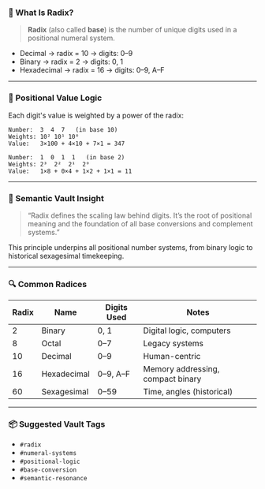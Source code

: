 
### 🧠 What Is Radix?

> **Radix** (also called **base**) is the number of unique digits used in a positional numeral system.

- Decimal → radix = 10 → digits: 0–9  
- Binary → radix = 2 → digits: 0, 1  
- Hexadecimal → radix = 16 → digits: 0–9, A–F

---

### 🔧 Positional Value Logic

Each digit's value is weighted by a power of the radix:

```plaintext
Number:  3  4  7   (in base 10)
Weights: 10² 10¹ 10⁰
Value:   3×100 + 4×10 + 7×1 = 347
```

```plaintext
Number:  1  0  1  1   (in base 2)
Weights: 2³  2²  2¹  2⁰
Value:   1×8 + 0×4 + 1×2 + 1×1 = 11
```

---

### 🧩 Semantic Vault Insight

> “Radix defines the scaling law behind digits. It’s the root of positional meaning and the foundation of all base conversions and complement systems.”

This principle underpins all positional number systems, from binary logic to historical sexagesimal timekeeping.

---

### 🔍 Common Radices

| Radix | Name         | Digits Used       | Notes |
|-------|--------------|-------------------|-------|
| 2     | Binary       | 0, 1              | Digital logic, computers |
| 8     | Octal        | 0–7               | Legacy systems |
| 10    | Decimal      | 0–9               | Human-centric |
| 16    | Hexadecimal  | 0–9, A–F          | Memory addressing, compact binary |
| 60    | Sexagesimal  | 0–59              | Time, angles (historical) |

---

### 📦 Suggested Vault Tags
- `#radix`
- `#numeral-systems`
- `#positional-logic`
- `#base-conversion`
- `#semantic-resonance`
